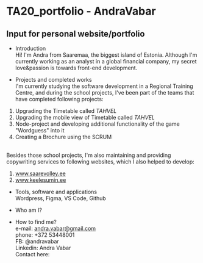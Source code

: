 # TA20_portfolio - AndraVabar

## Input for personal website/portfolio

- Introduction
\
Hi! I'm Andra from Saaremaa, the biggest island of Estonia. Although I'm currently working as an analyst in a global financial company, my secret love&passion is towards front-end development. 

- Projects and completed works
\
I'm currently studying the software development in a Regional Training Centre, and during the school projects, I've been part of the teams that have completed following projects:

1. Upgrading the Timetable called _TAHVEL_
2. Upgrading the mobile view of Timetable called _TAHVEL_
3. Node-project and developing additional functionality of the game "Wordguess" into it
4. Creating a Brochure using the SCRUM

\
Besides those school projects, I'm also maintaining and providing copywriting services to following websites, which I also helped to develop:

1. www.saarevolley.ee
2. www.keelesumin.ee

- Tools, software and applications
\
Wordpress, Figma, VS Code, Github


- Who am I?


- How to find me?
\
e-mail: andra.vabar@gmail.com
\
phone: +372 53448001
\
FB: @andravabar
\
Linkedin: Andra Vabar
\
Contact here:
